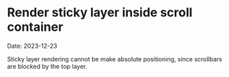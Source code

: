 # Render sticky layer inside scroll container

Date: 2023-12-23

Sticky layer rendering cannot be make absolute positioning, since scrollbars are blocked by the top layer.


